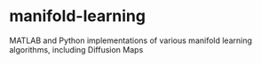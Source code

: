 # manifold-learning
MATLAB and Python implementations of various manifold learning algorithms, including Diffusion Maps
